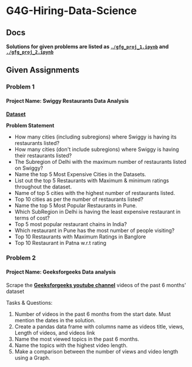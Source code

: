 # G4G-Hiring-Data-Science
## Docs
**Solutions for given problems are listed as [``./gfg_proj_1.ipynb``](https://github.com/theQuert/G4G-Hiring-Data-Science/blob/main/gfg_proj_1.ipynb) and [``./gfg_proj_2.ipynb``](https://github.com/theQuert/G4G-Hiring-Data-Science/blob/main/gfg_proj_2.ipynb)**

## Given Assignments
### Problem 1
#### Project Name: Swiggy Restaurants Data Analysis
**[Dataset](https://drive.google.com/file/d/1MCnCNHJXxc97EYwIdBszOkEBusu9FpCa/view?usp=sharing)**

**Problem Statement**
- How many cities (including subregions) where Swiggy is having its restaurants listed?
- How many cities  (don't include subregions) where Swiggy is having their restaurants listed?
- The Subregion of Delhi with the maximum number of restaurants listed on Swiggy?
- Name the top 5 Most Expensive Cities in the Datasets.
- List out the top 5 Restaurants with Maximum & minimum ratings throughout the dataset.
- Name of top 5 cities with the highest number of restaurants listed.
- Top 10 cities as per the number of restaurants listed?
- Name the top 5 Most Popular Restaurants in Pune.
- Which SubRegion in Delhi is having the least expensive restaurant in terms of cost?
- Top 5 most popular restaurant chains in India?
- Which restaurant in Pune has the most number of people visiting?
- Top 10 Restaurants with Maximum Ratings in Banglore
- Top 10 Restaurant in Patna w.r.t rating

### Problem 2
#### Project Name: Geeksforgeeks Data analysis
Scrape the **[Geeksforgeeks youtube channel](https://www.youtube.com/@GeeksforGeeksVideos/videos)** videos of the past 6 months' dataset


Tasks & Questions:
1. Number of videos in the past 6 months from the start date. Must mention the dates in the solution.
2. Create a pandas data frame with columns name as videos title, views, Length of videos, and videos link
3. Name the most viewed topics in the past 6 months.
4. Name the topics with the highest video length.
5. Make a comparison between the number of views and video length using a Graph.
